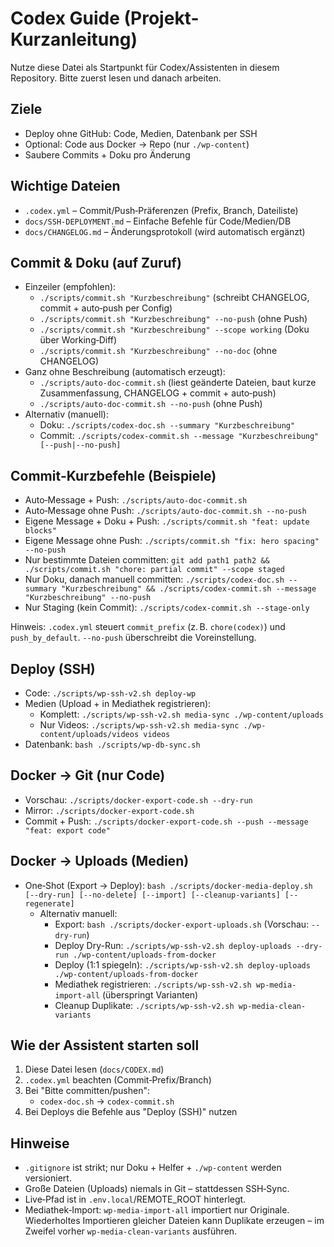# Codex Guide (Projekt-Kurzanleitung)

Nutze diese Datei als Startpunkt für Codex/Assistenten in diesem Repository. Bitte zuerst lesen und danach arbeiten.

## Ziele
- Deploy ohne GitHub: Code, Medien, Datenbank per SSH
- Optional: Code aus Docker → Repo (nur `./wp-content`)
- Saubere Commits + Doku pro Änderung

## Wichtige Dateien
- `.codex.yml` – Commit/Push‑Präferenzen (Prefix, Branch, Dateiliste)
- `docs/SSH-DEPLOYMENT.md` – Einfache Befehle für Code/Medien/DB
- `docs/CHANGELOG.md` – Änderungsprotokoll (wird automatisch ergänzt)

## Commit & Doku (auf Zuruf)
- Einzeiler (empfohlen):
  - `./scripts/commit.sh "Kurzbeschreibung"`  (schreibt CHANGELOG, commit + auto‑push per Config)
  - `./scripts/commit.sh "Kurzbeschreibung" --no-push`  (ohne Push)
  - `./scripts/commit.sh "Kurzbeschreibung" --scope working`  (Doku über Working‑Diff)
  - `./scripts/commit.sh "Kurzbeschreibung" --no-doc`  (ohne CHANGELOG)
- Ganz ohne Beschreibung (automatisch erzeugt):
  - `./scripts/auto-doc-commit.sh`  (liest geänderte Dateien, baut kurze Zusammenfassung, CHANGELOG + commit + auto‑push)
  - `./scripts/auto-doc-commit.sh --no-push`  (ohne Push)
- Alternativ (manuell):
  - Doku: `./scripts/codex-doc.sh --summary "Kurzbeschreibung"`
  - Commit: `./scripts/codex-commit.sh --message "Kurzbeschreibung" [--push|--no-push]`

## Commit‑Kurzbefehle (Beispiele)
- Auto‑Message + Push: `./scripts/auto-doc-commit.sh`
- Auto‑Message ohne Push: `./scripts/auto-doc-commit.sh --no-push`
- Eigene Message + Doku + Push: `./scripts/commit.sh "feat: update blocks"`
- Eigene Message ohne Push: `./scripts/commit.sh "fix: hero spacing" --no-push`
- Nur bestimmte Dateien committen: `git add path1 path2 && ./scripts/commit.sh "chore: partial commit" --scope staged`
- Nur Doku, danach manuell committen: `./scripts/codex-doc.sh --summary "Kurzbeschreibung" && ./scripts/codex-commit.sh --message "Kurzbeschreibung" --no-push`
- Nur Staging (kein Commit): `./scripts/codex-commit.sh --stage-only`

Hinweis: `.codex.yml` steuert `commit_prefix` (z. B. `chore(codex)`) und `push_by_default`. `--no-push` überschreibt die Voreinstellung.

## Deploy (SSH)
- Code: `./scripts/wp-ssh-v2.sh deploy-wp`
- Medien (Upload + in Mediathek registrieren):
  - Komplett: `./scripts/wp-ssh-v2.sh media-sync ./wp-content/uploads`
  - Nur Videos: `./scripts/wp-ssh-v2.sh media-sync ./wp-content/uploads/videos videos`
- Datenbank: `bash ./scripts/wp-db-sync.sh`

## Docker → Git (nur Code)
- Vorschau: `./scripts/docker-export-code.sh --dry-run`
- Mirror: `./scripts/docker-export-code.sh`
- Commit + Push: `./scripts/docker-export-code.sh --push --message "feat: export code"`

## Docker → Uploads (Medien)
- One‑Shot (Export → Deploy): `bash ./scripts/docker-media-deploy.sh [--dry-run] [--no-delete] [--import] [--cleanup-variants] [--regenerate]`
  - Alternativ manuell:
    - Export: `bash ./scripts/docker-export-uploads.sh`  (Vorschau: `--dry-run`)
    - Deploy Dry-Run: `./scripts/wp-ssh-v2.sh deploy-uploads --dry-run ./wp-content/uploads-from-docker`
    - Deploy (1:1 spiegeln): `./scripts/wp-ssh-v2.sh deploy-uploads ./wp-content/uploads-from-docker`
    - Mediathek registrieren: `./scripts/wp-ssh-v2.sh wp-media-import-all` (überspringt Varianten)
    - Cleanup Duplikate: `./scripts/wp-ssh-v2.sh wp-media-clean-variants`

## Wie der Assistent starten soll
1) Diese Datei lesen (`docs/CODEX.md`)
2) `.codex.yml` beachten (Commit‑Prefix/Branch)
3) Bei "Bitte committen/pushen":
   - `codex-doc.sh` → `codex-commit.sh`
4) Bei Deploys die Befehle aus "Deploy (SSH)" nutzen

## Hinweise
- `.gitignore` ist strikt; nur Doku + Helfer + `./wp-content` werden versioniert.
- Große Dateien (Uploads) niemals in Git – stattdessen SSH‑Sync.
- Live‑Pfad ist in `.env.local`/REMOTE_ROOT hinterlegt.
- Mediathek‑Import: `wp-media-import-all` importiert nur Originale. Wiederholtes Importieren gleicher Dateien kann Duplikate erzeugen – im Zweifel vorher `wp-media-clean-variants` ausführen.

